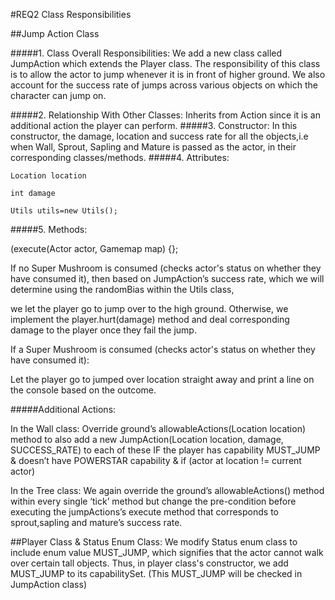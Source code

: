 ﻿#REQ2 Class Responsibilities

##Jump Action Class


#####1. Class Overall Responsibilities: 
We add a new class called JumpAction which extends the Player class. The responsibility of this class is to allow the actor to jump whenever it is in front of higher ground. We also account for the success rate of jumps across various objects on which the character can jump on.




#####2. Relationship With Other Classes:
Inherits from Action since it is an additional action the player can perform.
#####3. Constructor: 
In this constructor, the damage, location and success rate for all the objects,i.e when Wall, Sprout, Sapling and Mature is passed as the actor, in their corresponding classes/methods.
#####4. Attributes:

    Location location

    int damage

    Utils utils=new Utils();

#####5. Methods:

(execute(Actor actor, Gamemap map) {};

If no Super Mushroom is consumed (checks actor's status on whether they have consumed it), then based on JumpAction’s success rate, which we will determine using the randomBias within the Utils class,

we let the player go to jump over to the high ground. Otherwise, we implement the player.hurt(damage) method and deal corresponding damage to the player once they fail the jump.

If a  Super Mushroom is consumed (checks actor's status on whether they have consumed it):

Let the player go to jumped over location straight away and print a line on the console based on the outcome.


#####Additional Actions:

In the Wall class: Override ground’s allowableActions(Location location) method to also add a new JumpAction(Location location, damage, SUCCESS_RATE) to each of these IF the player has capability MUST_JUMP & doesn’t have POWERSTAR capability & if (actor at location != current actor)

In the Tree class: We again override the ground’s allowableActions() method within every single ‘tick’ method but change the pre-condition before executing the jumpActions’s execute method that corresponds to sprout,sapling and mature’s success rate.

##Player Class & Status Enum Class:
We modify Status enum class to include enum value MUST_JUMP, which signifies that the actor cannot walk over certain tall objects.
Thus, in player class's constructor, we add MUST_JUMP to its capabilitySet. (This MUST_JUMP will be checked in JumpAction class)
